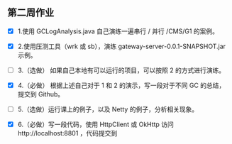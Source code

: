 ## 第二周作业

- [x] 1.使用 GCLogAnalysis.java 自己演练一遍串行 / 并行 /CMS/G1 的案例。

- [x] 2.使用压测工具（wrk 或 sb），演练 gateway-server-0.0.1-SNAPSHOT.jar 示例。

- [ ] 3.（选做） 如果自己本地有可以运行的项目，可以按照 2 的方式进行演练。
- [x] 4.（必做） 根据上述自己对于 1 和 2 的演示，写一段对于不同 GC 的总结，提交到 Github。
- [ ] 5.（选做）运行课上的例子，以及 Netty 的例子，分析相关现象。
- [x] 6.（必做）写一段代码，使用 HttpClient 或 OkHttp 访问 http://localhost:8801 ，代码提交到
